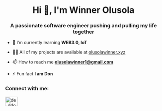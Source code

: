 <h1 align="center">Hi 👋, I'm Winner Olusola</h1>
<h3 align="center">A passionate software engineer pushing and pulling my life together</h3>

- 🌱 I’m currently learning **WEB3.0, IoT**

- 👨‍💻 All of my projects are available at [olusolawinner.xyz](olusolawinner.xyz)

- 📫 How to reach me **olusolawinner1@gmail.com**

- ⚡ Fun fact **I am Don**

<h3 align="left">Connect with me:</h3>
<p align="left">
<a href="https://twitter.com/de_ddon" target="blank"><img align="center" src="https://raw.githubusercontent.com/rahuldkjain/github-profile-readme-generator/master/src/images/icons/Social/twitter.svg" alt="de_ddon" height="30" width="40" /></a>
</p>


